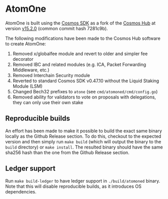 # AtomOne

AtomOne is built using the [Cosmos SDK](https://github.com/cosmos/cosmos-sdk) as a fork of the
[Cosmos Hub](https://github.com/cosmos/gaia) at version [v15.2.0](https://github.com/cosmos/gaia/releases/tag/v15.2.0) (common commit hash 7281c9b).

The following modifications have been made to the Cosmos Hub software to create AtomOne:

1. Removed x/globalfee module and revert to older and simpler fee decorator
2. Removed IBC and related modules (e.g. ICA, Packet Forwarding Middleware, etc.)
3. Removed Interchain Security module
4. Reverted to standard Cosmos SDK v0.47.10 without the Liquid Staking Module (LSM)
5. Changed Bech32 prefixes to `atone` (see `cmd/atomoned/cmd/config.go`)
6. Removed ability for validators to vote on proposals with delegations, they can only use their own stake

## Reproducible builds

An effort has been made to make it possible to build the exact same binary
locally as the Github Release section. To do this, checkout to the expected
version and then simply run `make build` (which will output the binary to the
`build` directory) or `make install`. The resulted binary should have the same
sha256 hash than the one from the Github Release section.

## Ledger support

Run `make build-ledger` to have ledger support in `./build/atomoned` binary.
Note that this will disable reproducible builds, as it introduces OS
dependencies.
